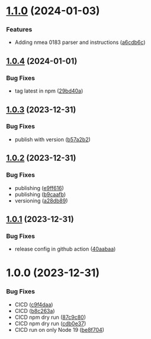 # [1.1.0](https://github.com/tonybentley/signalk-multiplex-viewer/compare/v1.0.4...v1.1.0) (2024-01-03)


### Features

* Adding nmea 0183 parser and instructions ([a6cdb6c](https://github.com/tonybentley/signalk-multiplex-viewer/commit/a6cdb6ce4b9ef37da5d30b4cbe63680b1b59d644))

## [1.0.4](https://github.com/tonybentley/signalk-multiplex-viewer/compare/v1.0.3...v1.0.4) (2024-01-01)


### Bug Fixes

* tag latest in npm ([29bd40a](https://github.com/tonybentley/signalk-multiplex-viewer/commit/29bd40a960be2590fc77981fbc1d83dc5d86da0f))

## [1.0.3](https://github.com/tonybentley/signalk-multiplex-viewer/compare/v1.0.2...v1.0.3) (2023-12-31)


### Bug Fixes

* publish with version ([b57a2b2](https://github.com/tonybentley/signalk-multiplex-viewer/commit/b57a2b22ef48329779e07d5ed7c9b6d7268ca559))

## [1.0.2](https://github.com/tonybentley/signalk-multiplex-viewer/compare/v1.0.1...v1.0.2) (2023-12-31)


### Bug Fixes

* publishing ([e9ff616](https://github.com/tonybentley/signalk-multiplex-viewer/commit/e9ff6166ff6db6212f226b24fc423b8842276c30))
* publishing ([b9caafb](https://github.com/tonybentley/signalk-multiplex-viewer/commit/b9caafb23b54afe174831e2d0e7e383beda15029))
* versioning ([a28db89](https://github.com/tonybentley/signalk-multiplex-viewer/commit/a28db89d9c63908c723dffa1ae55e67c2faff7b9))

## [1.0.1](https://github.com/tonybentley/signalk-multiplex-viewer/compare/v1.0.0...v1.0.1) (2023-12-31)


### Bug Fixes

* release config in github action ([40aabaa](https://github.com/tonybentley/signalk-multiplex-viewer/commit/40aabaaab1755993ef2773ed55540f62abcd4c22))

# 1.0.0 (2023-12-31)


### Bug Fixes

* CICD ([c9f4daa](https://github.com/tonybentley/signalk-multiplex-viewer/commit/c9f4daa7db5c19fde6e324c265f2e2f2022501b6))
* CICD ([b8c263a](https://github.com/tonybentley/signalk-multiplex-viewer/commit/b8c263afbcb07ffd25b7b54d7aa534895862d52d))
* CICD npm dry run ([87c9c80](https://github.com/tonybentley/signalk-multiplex-viewer/commit/87c9c80665289bec246bb473e084f151de6743b4))
* CICD npm dry run ([cdb0e37](https://github.com/tonybentley/signalk-multiplex-viewer/commit/cdb0e376787f0421d26d32a5f22d18ef343e3f2d))
* CICD run on only Node 19 ([be8f704](https://github.com/tonybentley/signalk-multiplex-viewer/commit/be8f7044d1f37c2701d5444662254f1c510b4c9a))
